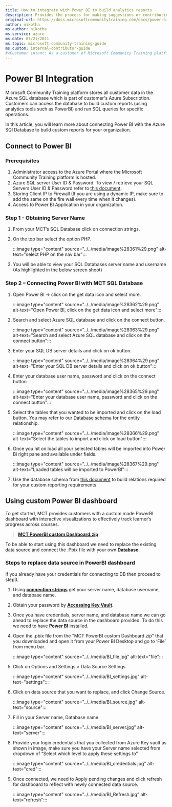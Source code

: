 ```yaml
---
title: How to integrate with Power BI to build analytics reports
description: Provides the process for making suggestions or contributions to internal Content & Learning content guidance.
original-url: https://docs.microsoftcommunitytraining.com/docs/power-bi-integration
author: nikotha
ms.author: nikotha
ms.service: azure
ms.date: 07/21/2021
ms.topic: microsoft-community-training-guide
ms.custom: internal-contributor-guide
#<Customer intent: As a customer of Microsoft Community Training platform, I need to know how to use the different capabilities available on the platform for a learner and an administrator.
---
```


# Power BI Integration

Microsoft Community Training platform stores all customer data in the Azure SQL database which is part of customer's Azure Subscription. Customers can access the database to build custom reports (using analytics tools such as PowerBI) and run SQL queries for specific operations.

In this article, you will learn more about connecting Power BI with the Azure SQl Database to build custom reports for your organization.

## Connect to Power BI

### Prerequisites  

1. Administrator access to the Azure Portal where the Microsoft Community Training platform is hosted.
2. Azure SQL server User ID & Password. To view / retrieve your SQL Servers User ID & Password refer to [this document](database-schema.md).  
3. Storing Client IP to Firewall (If you are using a dynamic IP, make sure to add the same on the fire wall every time when it changes).
4. Access to Power BI Application in your organization.

### Step 1 - Obtaining Server Name

1. From your MCT’s SQL Database click on connection strings.

2. On the top bar select the option PHP.

    :::image type="content" source="../../media/image%28361%29.png" alt-text="select PHP on the nav bar":::

3. You will be able to view your SQL Databases server name and username (As highlighted in the below screen shoot)

### Step 2 – Connecting Power BI with MCT SQL Database

1. Open Power BI → click on the get data icon and select more.

    :::image type="content" source="../../media/image%28362%29.png" alt-text="Open Power BI, click on the get data icon and select more":::

2. Search and select Azure SQL database and click on the connect button.

    :::image type="content" source="../../media/image%28363%29.png" alt-text="Search and select Azure SQL database and click on the connect button":::

3. Enter your SQL DB server details and click on ok button.

    :::image type="content" source="../../media/image%28364%29.png" alt-text="Enter your SQL DB server details and click on ok button":::

4. Enter your database user name, password and click on the connect button

    :::image type="content" source="../../media/image%28365%29.png" alt-text="Enter your database user name, password and click on the connect button":::

5. Select the tables that you wanted to be imported and click on the load button. You may refer to our [Database schema](database-schema.md) for the entity relationship.

    :::image type="content" source="../../media/image%28366%29.png" alt-text="Select the tables to import and click on load button":::

6. Once you hit on load all your selected tables will be imported into Power Bi right pane and available under fields.

    :::image type="content" source="../../media/image%28367%29.png" alt-text="Loaded tables will be imported to PowerBI":::

7. Use the database schema from [this document](database-schema.md) to build relations required for your custom reporting requirements

## Using custom Power BI dashboard

To get started, MCT provides customers with a custom made PowerBI dashboard with interactive visualizations to effectively track learner’s progress across courses.

>[**MCT PowerBI custom Dashboard.zip**](https://github.com/MicrosoftDocs/microsoft-community-training/files/6967550/MCT.PowerBI.custom.Dashboard.zip)

To be able to start using this dashboard we need to replace the existing data source and connect the .Pbix file with your own [**Database**](database-schema.md).

### Steps to replace data source in PowerBI dashboard

If you already have your credentials for connecting to DB then proceed to step3.

1. Using [**connection strings**](#step-1---obtaining-server-name) get your server name, database username, and database name.

2. Obtain your password by [**Accessing Key Vault**](database-schema.md#accessing-key-vault).

3. Once you have credentials, server name, and database name we can go ahead to replace the data source in the dashboard provided. To do this we need to have [**Power BI**](/power-bi/fundamentals/desktop-getting-started) installed.

4. Open the .pbix file from the "MCT PowerBI custom Dashboard.zip" that you downloaded and open it from your Power BI Desktop and go to ‘File’ from menu bar.

    :::image type="content" source="../../media/BI_file.jpg" alt-text="file":::

5. Click on Options and Settings > Data Source Settings

    :::image type="content" source="../../media/BI_settings.jpg" alt-text="settings":::

6. Click on data source that you want to replace, and click Change Source.

    :::image type="content" source="../../media/BI_source.jpg" alt-text="source":::

7. Fill in your Server name, Database name.

    :::image type="content" source="../../media/BI_server.jpg" alt-text="server":::

8. Provide your login credentials that you collected from Azure Key vault as shown in image, make sure you have your Server name selected from dropdown of “Select which level to apply these settings to”

    :::image type="content" source="../../media/BI_credentials.jpg" alt-text="cred":::

9. Once connected, we need to Apply pending changes and click refresh for dashboard to reflect with newly connected data source.

    :::image type="content" source="../../media/BI_Refresh.jpg" alt-text="refresh":::
